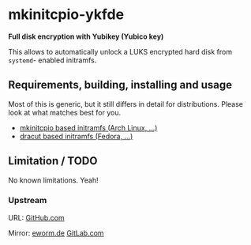mkinitcpio-ykfde
================

**Full disk encryption with Yubikey (Yubico key)**

This allows to automatically unlock a LUKS encrypted hard disk from `systemd`-
enabled initramfs.

Requirements, building, installing and usage
--------------------------------------------

Most of this is generic, but it still differs in detail for
distributions. Please look at what matches best for you.

* [mkinitcpio based initramfs (Arch Linux, ...)](README-mkinitcpio.md)
* [dracut based initramfs (Fedora, ...)](README-dracut.md)

Limitation / TODO
-----------------

No known limitations. Yeah!

### Upstream

URL:
[GitHub.com](https://github.com/eworm-de/mkinitcpio-ykfde)  

Mirror:
[eworm.de](https://git.eworm.de/cgit.cgi/mkinitcpio-ykfde/)
[GitLab.com](https://gitlab.com/eworm-de/mkinitcpio-ykfde)  
